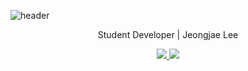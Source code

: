 ![header](https://capsule-render.vercel.app/api?type=waving&color=auto&height=300&section=header&text=Lee%20Jung%20Jae&fontSize=90&animation=fadeIn&fontAlignY=38&desc=Python%20Java%20php&descAlignY=51&descAlign=47)
<p align='center'> Student Developer | Jeongjae Lee </p>
<p align='center'>
  <a href="https://github.com/jjlee2620?tab=repositories">
    <img src="https://img.shields.io/badge/MY%20REPO%20-%23F7DF1E.svg?&style=for-the-badge&&logoColor=white"/>
  </a>
  <a href="https://jjlee2620.github.io/">
    <img src="https://img.shields.io/badge/PROFILE%20-%234FC08D.svg?&style=for-the-badge&&logoColor=white"/>
  </a>
</p>
